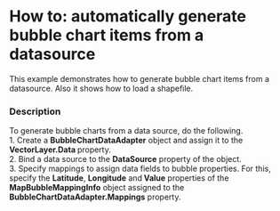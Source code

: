 # How to: automatically generate bubble chart items from a datasource


This example demonstrates how to generate bubble chart items from a datasource. Also it shows how to load a shapefile.


<h3>Description</h3>

<p>To generate bubble charts from a data source, do the following.<br />1. Create a <strong>BubbleChartDataAdapter</strong> object and assign it to the <strong>VectorLayer.Data </strong>property.<br />2. Bind a data source to the <strong>DataSource</strong> property of the object.<br />3. Specify mappings to assign data fields to bubble properties. For this, specify the <strong>Latitude</strong>, <strong>Longitude</strong> and<strong> Value</strong> properties of the <strong>MapBubbleMappingInfo</strong> object assigned to the <strong>BubbleChartDataAdapter.Mappings</strong> property.</p>

<br/>


